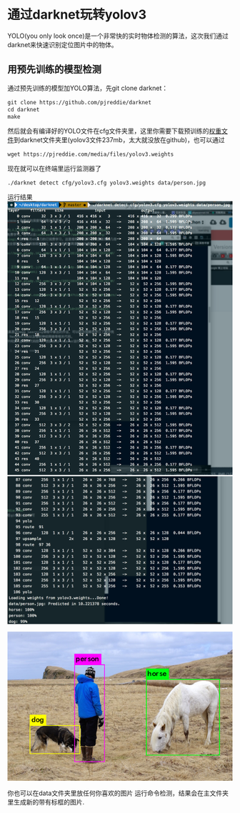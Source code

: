 # 通过darknet玩转yolov3

YOLO(you only look once)是一个非常快的实时物体检测的算法，这次我们通过darknet来快速识别定位图片中的物体。

## 用预先训练的模型检测
通过预先训练的模型加YOLO算法，先git clone darknet：
```
git clone https://github.com/pjreddie/darknet
cd darknet
make
```
然后就会有编译好的YOLO文件在cfg文件夹里，这里你需要下载预训练的[权重文件](pjreddie.com/media/files/yolov3.weights)到darknet文件夹里(yolov3文件237mb，太大就没放在github)，也可以通过
```
wget https://pjreddie.com/media/files/yolov3.weights
```
现在就可以在终端里运行监测器了
```
./darknet detect cfg/yolov3.cfg yolov3.weights data/person.jpg

```
运行结果
![](https://github.com/noending/darknet/blob/master/result/02.png)
![](https://github.com/noending/darknet/blob/master/result/01.png)

![](https://github.com/noending/darknet/blob/master/result/predictions.png)

你也可以在data文件夹里放任何你喜欢的图片 运行命令检测，结果会在主文件夹里生成新的带有标框的图片.



